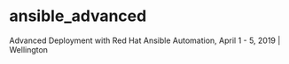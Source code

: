 # ansible_advanced
Advanced Deployment with Red Hat Ansible Automation, April 1 - 5, 2019 | Wellington
